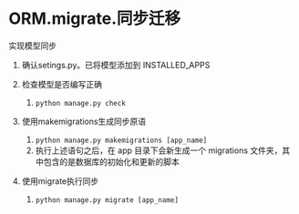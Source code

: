 # ORM.migrate.同步迁移

实现模型同步
1. 确认setings.py。已将模型添加到 INSTALLED_APPS
2. 检查模型是否编写正确
   1. `python manage.py check`

3. 使用makemigrations生成同步原语
   1. `python manage.py makemigrations [app_name]`
   2. 执行上述语句之后，在 app 目录下会新生成一个 migrations 文件夹，其中包含的是数据库的初始化和更新的脚本

4. 使用migrate执行同步
   1. `python manage.py migrate [app_name]`

